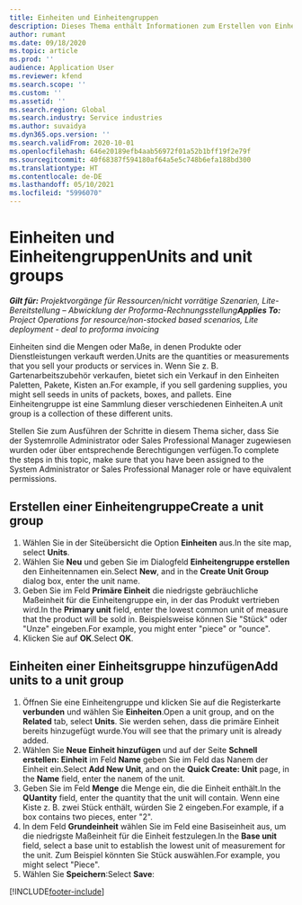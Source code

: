 ```yaml
---
title: Einheiten und Einheitengruppen
description: Dieses Thema enthält Informationen zum Erstellen von Einheiten und Einheitengruppen in Dynamics 365 Project Operations.
author: rumant
ms.date: 09/18/2020
ms.topic: article
ms.prod: ''
audience: Application User
ms.reviewer: kfend
ms.search.scope: ''
ms.custom: ''
ms.assetid: ''
ms.search.region: Global
ms.search.industry: Service industries
ms.author: suvaidya
ms.dyn365.ops.version: ''
ms.search.validFrom: 2020-10-01
ms.openlocfilehash: 646e20189efb4aab56972f01a52b1bff19f2e79f
ms.sourcegitcommit: 40f68387f594180af64a5e5c748b6efa188bd300
ms.translationtype: HT
ms.contentlocale: de-DE
ms.lasthandoff: 05/10/2021
ms.locfileid: "5996070"
---
```

# <a name="units-and-unit-groups"></a><span data-ttu-id="26d0e-103">Einheiten und Einheitengruppen</span><span class="sxs-lookup"><span data-stu-id="26d0e-103">Units and unit groups</span></span>

<span data-ttu-id="26d0e-104">_**Gilt für:** Projektvorgänge für Ressourcen/nicht vorrätige Szenarien, Lite-Bereitstellung – Abwicklung der Proforma-Rechnungsstellung_</span><span class="sxs-lookup"><span data-stu-id="26d0e-104">_**Applies To:** Project Operations for resource/non-stocked based scenarios, Lite deployment - deal to proforma invoicing_</span></span>

<span data-ttu-id="26d0e-105">Einheiten sind die Mengen oder Maße, in denen Produkte oder Dienstleistungen verkauft werden.</span><span class="sxs-lookup"><span data-stu-id="26d0e-105">Units are the quantities or measurements that you sell your products or services in.</span></span> <span data-ttu-id="26d0e-106">Wenn Sie z. B. Gartenarbeitszubehör verkaufen, bietet sich ein Verkauf in den Einheiten Paletten, Pakete, Kisten an.</span><span class="sxs-lookup"><span data-stu-id="26d0e-106">For example, if you sell gardening supplies, you might sell seeds in units of packets, boxes, and pallets.</span></span> <span data-ttu-id="26d0e-107">Eine Einheitengruppe ist eine Sammlung dieser verschiedenen Einheiten.</span><span class="sxs-lookup"><span data-stu-id="26d0e-107">A unit group is a collection of these different units.</span></span>

<span data-ttu-id="26d0e-108">Stellen Sie zum Ausführen der Schritte in diesem Thema sicher, dass Sie der Systemrolle Administrator oder Sales Professional Manager zugewiesen wurden oder über entsprechende Berechtigungen verfügen.</span><span class="sxs-lookup"><span data-stu-id="26d0e-108">To complete the steps in this topic, make sure that you have been assigned to the System Administrator or Sales Professional Manager role or have equivalent permissions.</span></span>

## <a name="create-a-unit-group"></a><span data-ttu-id="26d0e-109">Erstellen einer Einheitengruppe</span><span class="sxs-lookup"><span data-stu-id="26d0e-109">Create a unit group</span></span>

1. <span data-ttu-id="26d0e-110">Wählen Sie in der Siteübersicht die Option **Einheiten** aus.</span><span class="sxs-lookup"><span data-stu-id="26d0e-110">In the site map, select **Units**.</span></span>
2. <span data-ttu-id="26d0e-111">Wählen Sie **Neu** und geben Sie im Dialogfeld **Einheitengruppe erstellen** den Einheitennamen ein.</span><span class="sxs-lookup"><span data-stu-id="26d0e-111">Select **New**, and in the **Create Unit Group** dialog box, enter the unit name.</span></span>
3. <span data-ttu-id="26d0e-112">Geben Sie im Feld **Primäre Einheit** die niedrigste gebräuchliche Maßeinheit für die Einheitengruppe ein, in der das Produkt vertrieben wird.</span><span class="sxs-lookup"><span data-stu-id="26d0e-112">In the **Primary unit** field, enter the lowest common unit of measure that the product will be sold in.</span></span> <span data-ttu-id="26d0e-113">Beispielsweise können Sie "Stück" oder "Unze" eingeben.</span><span class="sxs-lookup"><span data-stu-id="26d0e-113">For example, you might enter "piece" or "ounce".</span></span>
4. <span data-ttu-id="26d0e-114">Klicken Sie auf **OK**.</span><span class="sxs-lookup"><span data-stu-id="26d0e-114">Select **OK**.</span></span>

## <a name="add-units-to-a-unit-group"></a><span data-ttu-id="26d0e-115">Einheiten einer Einheitsgruppe hinzufügen</span><span class="sxs-lookup"><span data-stu-id="26d0e-115">Add units to a unit group</span></span>

1. <span data-ttu-id="26d0e-116">Öffnen Sie eine Einheitengruppe und klicken Sie auf die Registerkarte **verbunden** und wählen Sie **Einheiten**.</span><span class="sxs-lookup"><span data-stu-id="26d0e-116">Open a unit group, and on the **Related** tab, select **Units**.</span></span> <span data-ttu-id="26d0e-117">Sie werden sehen, dass die primäre Einheit bereits hinzugefügt wurde.</span><span class="sxs-lookup"><span data-stu-id="26d0e-117">You will see that the primary unit is already added.</span></span>
2. <span data-ttu-id="26d0e-118">Wählen Sie **Neue Einheit hinzufügen** und auf der Seite **Schnell erstellen: Einheit** im Feld **Name** geben Sie im Feld das Nanem der Einheit ein.</span><span class="sxs-lookup"><span data-stu-id="26d0e-118">Select **Add New Unit**, and on the **Quick Create: Unit** page, in the **Name** field, enter the nanem of the unit.</span></span>
3. <span data-ttu-id="26d0e-119">Geben Sie im Feld **Menge** die Menge ein, die die Einheit enthält.</span><span class="sxs-lookup"><span data-stu-id="26d0e-119">In the **QUantity** field, enter the quantity that the unit will contain.</span></span> <span data-ttu-id="26d0e-120">Wenn eine Kiste z. B. zwei Stück enthält, würden Sie 2 eingeben.</span><span class="sxs-lookup"><span data-stu-id="26d0e-120">For example, if a box contains two pieces, enter "2".</span></span> 
4. <span data-ttu-id="26d0e-121">In dem Feld **Grundeinheit** wählen Sie im Feld eine Basiseinheit aus, um die niedrigste Maßeinheit für die Einheit festzulegen.</span><span class="sxs-lookup"><span data-stu-id="26d0e-121">In the **Base unit** field, select a base unit to establish the lowest unit of measurement for the unit.</span></span> <span data-ttu-id="26d0e-122">Zum Beispiel könnten Sie Stück auswählen.</span><span class="sxs-lookup"><span data-stu-id="26d0e-122">For example, you might select "Piece".</span></span>
5. <span data-ttu-id="26d0e-123">Wählen Sie **Speichern**:</span><span class="sxs-lookup"><span data-stu-id="26d0e-123">Select **Save**:</span></span>


[!INCLUDE[footer-include](../includes/footer-banner.md)]